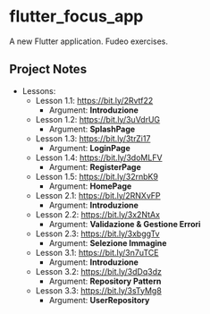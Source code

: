 # flutter_focus_app

A new Flutter application. Fudeo exercises.

## Project Notes

- Lessons:
    - Lesson 1.1: https://bit.ly/2Rvtf22
        - Argument: **Introduzione**
    - Lesson 1.2: https://bit.ly/3uVdrUG
        - Argument: **SplashPage**
    - Lesson 1.3: https://bit.ly/3trZi17
        - Argument: **LoginPage**
    - Lesson 1.4: https://bit.ly/3doMLFV
        - Argument: **RegisterPage**
    - Lesson 1.5: https://bit.ly/32rnbK9
        - Argument: **HomePage**
    - Lesson 2.1: https://bit.ly/2RNXvFP
        - Argument: **Introduzione**
    - Lesson 2.2: https://bit.ly/3x2NtAx
        - Argument: **Validazione & Gestione Errori**
    - Lesson 2.3: https://bit.ly/3xbggTv
        - Argument: **Selezione Immagine**
    - Lesson 3.1: https://bit.ly/3n7uTCE
        - Argument: **Introduzione**
    - Lesson 3.2: https://bit.ly/3dDq3dz
        - Argument: **Repository Pattern**
    - Lesson 3.3: https://bit.ly/3sTyMg8
        - Argument: **UserRepository**
